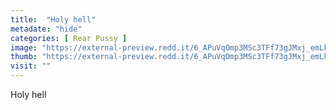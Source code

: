 ```yaml
---
title:  "Holy hell"
metadate: "hide"
categories: [ Rear Pussy ]
image: "https://external-preview.redd.it/6_APuVqOmp3MSc3TFf73gJMxj_emLk6hv0r66u_EYRM.jpg?auto=webp&s=0625189cbe61ad9e8ae2807602d6a386db36caf5"
thumb: "https://external-preview.redd.it/6_APuVqOmp3MSc3TFf73gJMxj_emLk6hv0r66u_EYRM.jpg?width=1080&crop=smart&auto=webp&s=0b97876b1ca74aa144365a5c79e845100c57c647"
visit: ""
---
```

Holy hell
